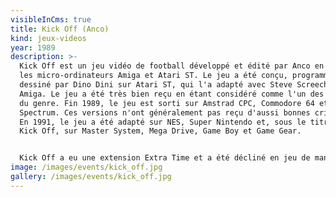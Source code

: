 ```yaml
---
visibleInCms: true
title: Kick Off (Anco)
kind: jeux-videos
year: 1989
description: >-
  Kick Off est un jeu vidéo de football développé et édité par Anco en 1989 sur
  les micro-ordinateurs Amiga et Atari ST. Le jeu a été conçu, programmé et
  dessiné par Dino Dini sur Atari ST, qui l'a adapté avec Steve Screech sur
  Amiga. Le jeu a été très bien reçu en étant considéré comme l'un des meilleurs
  du genre. Fin 1989, le jeu est sorti sur Amstrad CPC, Commodore 64 et ZX
  Spectrum. Ces versions n'ont généralement pas reçu d'aussi bonnes critiques.
  En 1991, le jeu a été adapté sur NES, Super Nintendo et, sous le titre Super
  Kick Off, sur Master System, Mega Drive, Game Boy et Game Gear.


  Kick Off a eu une extension Extra Time et a été décliné en jeu de management avec Player Manager. Il a donné lieu a de nombreuses itérations (cf. Chronologie).
image: /images/events/kick_off.jpg
gallery: /images/events/kick_off.jpg
---
```


